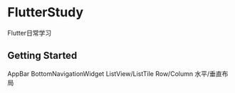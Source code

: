 # FlutterStudy

Flutter日常学习

## Getting Started
AppBar
BottomNavigationWidget
ListView/ListTile
Row/Column 水平/垂直布局

